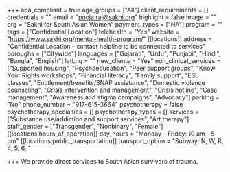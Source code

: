+++
ada_compliant = true
age_groups = ["All"]
client_requirements = []
credentials = ""
email = "pooja.raj@sakhi.org"
highlight = false
image = ""
org = "Sakhi for South Asian Women"
payment_types = ["NA"]
program = ""
tags = ["Confidential Location"]
telehealth = "Yes"
website = "https://www.sakhi.org/mental-health-program/"
[[locations]]
address = "Confidential Location - contact helpline to be connected to services"
boroughs = ["Citywide"]
languages = ["Gujarati", "Urdu", "Punjabi", "Hindi", "Bangla", "English"]
latLng = ""
new_clients = "Yes"
non_clinical_services = ["Supported housing", "Psychoeducation", "Peer support groups", "Know Your Rights workshops", "Financial literacy", "Family support", "ESL classes", "Entitlement/benefits/SNAP assistance", "Domestic violence counseling", "Crisis intervention and management", "Crisis hotline", "Case management", "Awareness and stigma campaigns", "Advocacy"]
parking = "No"
phone_number = "917-615-3664"
psychotherapy = false
psychotherapy_specialties = []
psychotherapy_types = []
services = ["Substance use/addiction and support services", "Art therapy"]
staff_gender = ["Transgender", "Nonbinary", "Female"]
[[locations.hours_of_operation]]
day_hours = "Monday - Friday: 10 am - 5 pm"
[[locations.public_transportation]]
transport_option = "Subway: N, W, R, 4, 5, 6, "

+++
We provide direct services to South Asian survivors of trauma.